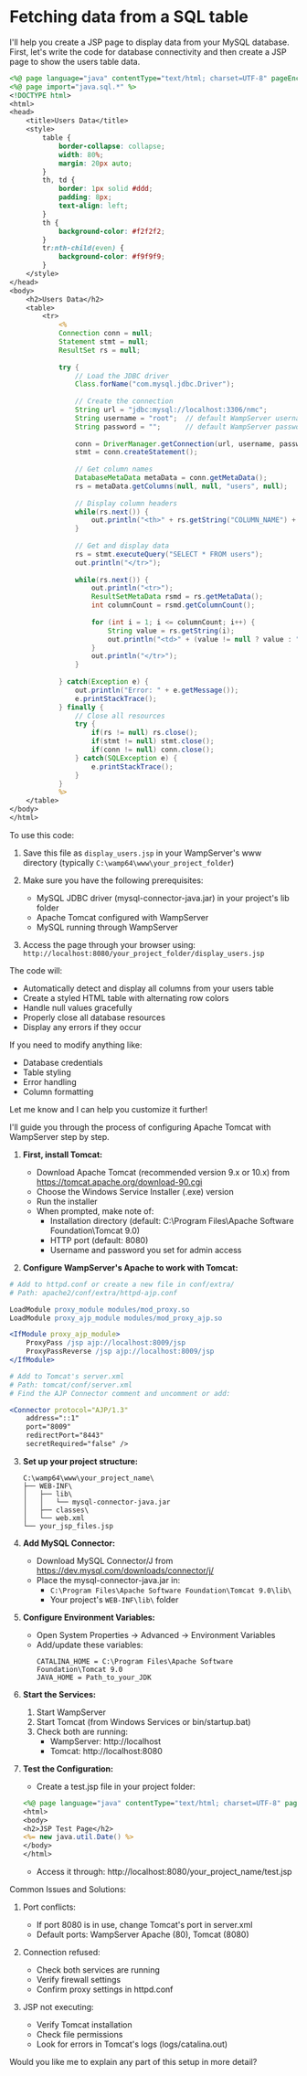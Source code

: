 # Fetching data from a SQL table

I'll help you create a JSP page to display data from your MySQL database. First, let's write the code for database connectivity and then create a JSP page to show the users table data.


```jsp
<%@ page language="java" contentType="text/html; charset=UTF-8" pageEncoding="UTF-8"%>
<%@ page import="java.sql.*" %>
<!DOCTYPE html>
<html>
<head>
    <title>Users Data</title>
    <style>
        table {
            border-collapse: collapse;
            width: 80%;
            margin: 20px auto;
        }
        th, td {
            border: 1px solid #ddd;
            padding: 8px;
            text-align: left;
        }
        th {
            background-color: #f2f2f2;
        }
        tr:nth-child(even) {
            background-color: #f9f9f9;
        }
    </style>
</head>
<body>
    <h2>Users Data</h2>
    <table>
        <tr>
            <%
            Connection conn = null;
            Statement stmt = null;
            ResultSet rs = null;
            
            try {
                // Load the JDBC driver
                Class.forName("com.mysql.jdbc.Driver");
                
                // Create the connection
                String url = "jdbc:mysql://localhost:3306/nmc";
                String username = "root";  // default WampServer username
                String password = "";      // default WampServer password
                
                conn = DriverManager.getConnection(url, username, password);
                stmt = conn.createStatement();
                
                // Get column names
                DatabaseMetaData metaData = conn.getMetaData();
                rs = metaData.getColumns(null, null, "users", null);
                
                // Display column headers
                while(rs.next()) {
                    out.println("<th>" + rs.getString("COLUMN_NAME") + "</th>");
                }
                
                // Get and display data
                rs = stmt.executeQuery("SELECT * FROM users");
                out.println("</tr>");
                
                while(rs.next()) {
                    out.println("<tr>");
                    ResultSetMetaData rsmd = rs.getMetaData();
                    int columnCount = rsmd.getColumnCount();
                    
                    for (int i = 1; i <= columnCount; i++) {
                        String value = rs.getString(i);
                        out.println("<td>" + (value != null ? value : "") + "</td>");
                    }
                    out.println("</tr>");
                }
                
            } catch(Exception e) {
                out.println("Error: " + e.getMessage());
                e.printStackTrace();
            } finally {
                // Close all resources
                try {
                    if(rs != null) rs.close();
                    if(stmt != null) stmt.close();
                    if(conn != null) conn.close();
                } catch(SQLException e) {
                    e.printStackTrace();
                }
            }
            %>
    </table>
</body>
</html>

```

To use this code:

1. Save this file as `display_users.jsp` in your WampServer's www directory (typically `C:\wamp64\www\your_project_folder`)

2. Make sure you have the following prerequisites:
   - MySQL JDBC driver (mysql-connector-java.jar) in your project's lib folder
   - Apache Tomcat configured with WampServer
   - MySQL running through WampServer

3. Access the page through your browser using:
   `http://localhost:8080/your_project_folder/display_users.jsp`

The code will:
- Automatically detect and display all columns from your users table
- Create a styled HTML table with alternating row colors
- Handle null values gracefully
- Properly close all database resources
- Display any errors if they occur

If you need to modify anything like:
- Database credentials
- Table styling
- Error handling
- Column formatting

Let me know and I can help you customize it further!


I'll guide you through the process of configuring Apache Tomcat with WampServer step by step.

1. **First, install Tomcat:**
   - Download Apache Tomcat (recommended version 9.x or 10.x) from https://tomcat.apache.org/download-90.cgi 
   - Choose the Windows Service Installer (.exe) version
   - Run the installer
   - When prompted, make note of:
     - Installation directory (default: C:\Program Files\Apache Software Foundation\Tomcat 9.0)
     - HTTP port (default: 8080)
     - Username and password you set for admin access

2. **Configure WampServer's Apache to work with Tomcat:**



```apache
# Add to httpd.conf or create a new file in conf/extra/
# Path: apache2/conf/extra/httpd-ajp.conf

LoadModule proxy_module modules/mod_proxy.so
LoadModule proxy_ajp_module modules/mod_proxy_ajp.so

<IfModule proxy_ajp_module>
    ProxyPass /jsp ajp://localhost:8009/jsp
    ProxyPassReverse /jsp ajp://localhost:8009/jsp
</IfModule>

# Add to Tomcat's server.xml
# Path: tomcat/conf/server.xml
# Find the AJP Connector comment and uncomment or add:

<Connector protocol="AJP/1.3"
    address="::1"
    port="8009"
    redirectPort="8443"
    secretRequired="false" />

```

3. **Set up your project structure:**
   ```
   C:\wamp64\www\your_project_name\
   ├── WEB-INF\
   │   ├── lib\
   │   │   └── mysql-connector-java.jar
   │   ├── classes\
   │   └── web.xml
   └── your_jsp_files.jsp
   ```

4. **Add MySQL Connector:**
   - Download MySQL Connector/J from https://dev.mysql.com/downloads/connector/j/
   - Place the mysql-connector-java.jar in:
     - `C:\Program Files\Apache Software Foundation\Tomcat 9.0\lib\`
     - Your project's `WEB-INF\lib\` folder

5. **Configure Environment Variables:**
   - Open System Properties → Advanced → Environment Variables
   - Add/update these variables:
     ```
     CATALINA_HOME = C:\Program Files\Apache Software Foundation\Tomcat 9.0
     JAVA_HOME = Path_to_your_JDK
     ```

6. **Start the Services:**
   1. Start WampServer
   2. Start Tomcat (from Windows Services or bin/startup.bat)
   3. Check both are running:
      - WampServer: http://localhost
      - Tomcat: http://localhost:8080

7. **Test the Configuration:**
   - Create a test.jsp file in your project folder:
   ```jsp
   <%@ page language="java" contentType="text/html; charset=UTF-8" pageEncoding="UTF-8"%>
   <html>
   <body>
   <h2>JSP Test Page</h2>
   <%= new java.util.Date() %>
   </body>
   </html>
   ```
   - Access it through: http://localhost:8080/your_project_name/test.jsp

Common Issues and Solutions:
1. Port conflicts:
   - If port 8080 is in use, change Tomcat's port in server.xml
   - Default ports: WampServer Apache (80), Tomcat (8080)

2. Connection refused:
   - Check both services are running
   - Verify firewall settings
   - Confirm proxy settings in httpd.conf

3. JSP not executing:
   - Verify Tomcat installation
   - Check file permissions
   - Look for errors in Tomcat's logs (logs/catalina.out)

Would you like me to explain any part of this setup in more detail?